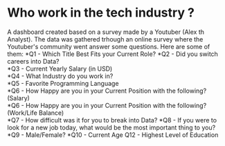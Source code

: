 # Who work in the tech industry ?

A dashboard created based on a survey made by a Youtuber (Alex th Analyst).
The data was gathered trhough an online survey where the Youtuber's community went answer some questions.
Here are some of them:
 *Q1 - Which Title Best Fits your Current Role?	
 *Q2 - Did you switch careers into Data?	
 *Q3 - Current Yearly Salary (in USD)	
 *Q4 - What Industry do you work in?	
 *Q5 - Favorite Programming Language	
 *Q6 - How Happy are you in your Current Position with the following? (Salary)	
 *Q6 - How Happy are you in your Current Position with the following? (Work/Life Balance)		
 *Q7 - How difficult was it for you to break into Data?	
 *Q8 - If you were to look for a new job today, what would be the most important thing to you?	
 *Q9 - Male/Female?	
 *Q10 - Current Age		Q12 - Highest Level of Education	




